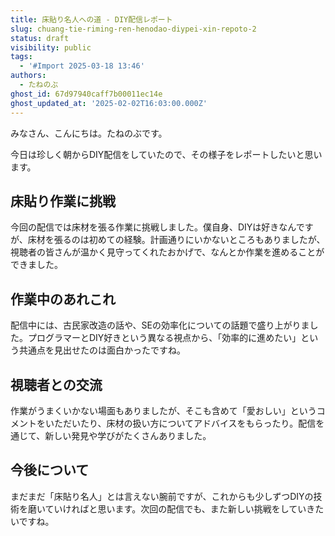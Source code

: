 ```yaml
---
title: 床貼り名人への道 - DIY配信レポート
slug: chuang-tie-riming-ren-henodao-diypei-xin-repoto-2
status: draft
visibility: public
tags:
  - '#Import 2025-03-18 13:46'
authors:
  - たねのぶ
ghost_id: 67d97940caff7b00011ec14e
ghost_updated_at: '2025-02-02T16:03:00.000Z'
---
```

みなさん、こんにちは。たねのぶです。

今日は珍しく朝からDIY配信をしていたので、その様子をレポートしたいと思います。

## 床貼り作業に挑戦

今回の配信では床材を張る作業に挑戦しました。僕自身、DIYは好きなんですが、床材を張るのは初めての経験。計画通りにいかないところもありましたが、視聴者の皆さんが温かく見守ってくれたおかげで、なんとか作業を進めることができました。

## 作業中のあれこれ

配信中には、古民家改造の話や、SEの効率化についての話題で盛り上がりました。プログラマーとDIY好きという異なる視点から、「効率的に進めたい」という共通点を見出せたのは面白かったですね。

## 視聴者との交流

作業がうまくいかない場面もありましたが、そこも含めて「愛おしい」というコメントをいただいたり、床材の扱い方についてアドバイスをもらったり。配信を通じて、新しい発見や学びがたくさんありました。

## 今後について

まだまだ「床貼り名人」とは言えない腕前ですが、これからも少しずつDIYの技術を磨いていければと思います。次回の配信でも、また新しい挑戦をしていきたいですね。
